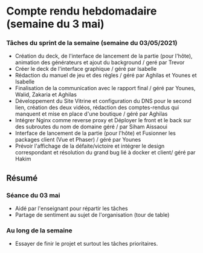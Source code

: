 # Compte rendu hebdomadaire (semaine du 3 mai)

### Tâches du sprint de la semaine (semaine du 03/05/2021)

- Création du deck, de l'interface de lancement de la partie (pour l'hôte), animation des générateurs et ajout du background / geré par Trevor
- Créer le deck  de l'interface graphique / géré par Isabelle
- Rédaction du manuel de jeu et des règles / géré par Aghilas et Younes et Isabelle 
- Finalisation de la communication avec le rapport final / géré par Younes, Walid, Zakaria et Aghilas
- Développement du Site Vitrine et configuration du DNS pour le second lien, création des deux vidéos, rédaction des comptes-rendus qui manquent et mise en place d'une boutique  / géré par Aghilas 
- Intégrer Nginx comme reverse proxy et Déployer le front et le back sur des subroutes du nom de domaine géré / par Siham Aissaoui
- Interface de lancement de la partie (pour l'hôte) et Fusionner les packages client (Vue et Phaser) / géré par Younes
- Prévoir l'affichage de la défaite/victoire et intégrer le design correspondant et résolution du grand bug lié à docker et client/ géré par Hakim

## Résumé

### Séance du 03 mai

- Aidé par l'enseignant pour répartir les tâches
- Partage de sentiment au sujet de l'organisation (tour de table)

### Au long de la semaine

- Essayer  de finir le projet et surtout les tâches prioritaires.
